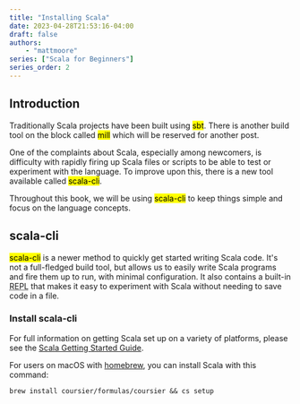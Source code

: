 ```yaml
---
title: "Installing Scala"
date: 2023-04-28T21:53:16-04:00
draft: false
authors:
    - "mattmoore"
series: ["Scala for Beginners"]
series_order: 2
---
```


## Introduction

Traditionally Scala projects have been built using <mark>sbt</mark>. There is another build tool on the block called <mark>mill</mark> which will be reserved for another post.

One of the complaints about Scala, especially among newcomers, is difficulty with rapidly firing up Scala files or scripts to be able to test or experiment with the language. To improve upon this, there is a new tool available called <mark>scala-cli</mark>.

Throughout this book, we will be using <mark>scala-cli</mark> to keep things simple and focus on the language concepts.

## scala-cli

<mark>scala-cli</mark> is a newer method to quickly get started writing Scala code. It's not a full-fledged build tool, but allows us to easily write Scala programs and fire them up to run, with minimal configuration. It also contains a built-in <abbr title="A read–eval–print loop (REPL), also termed an interactive toplevel or language shell, is a simple interactive computer programming environment that takes single user inputs, executes them, and returns the result to the user; a program written in a REPL environment is executed piecewise. The term usually refers to programming interfaces similar to the classic Lisp machine interactive environment. Common examples include command-line shells and similar environments for programming languages, and the technique is very characteristic of scripting languages.">REPL</abbr> that makes it easy to experiment with Scala without needing to save code in a file.

### Install scala-cli

For full information on getting Scala set up on a variety of platforms, please see the [Scala Getting Started Guide](https://docs.scala-lang.org/getting-started/index.html).

For users on macOS with [homebrew](https://brew.sh), you can install Scala with this command:

```shell
brew install coursier/formulas/coursier && cs setup
```
